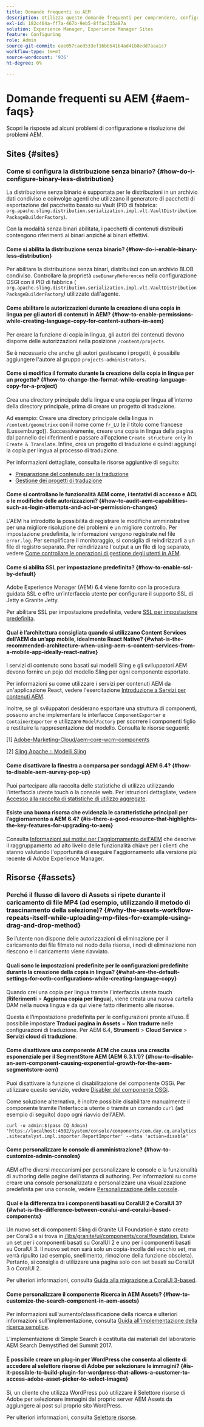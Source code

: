 ```yaml
---
title: Domande frequenti su AEM
description: Utilizza queste domande frequenti per comprendere, configurare e risolvere i problemi relativi ai flussi di lavoro o ai problemi più comuni in AEM.
exl-id: 182c464a-ff7a-467b-9eb5-8ffac335a87a
solution: Experience Manager, Experience Manager Sites
feature: Configuring
role: Admin
source-git-commit: eae057caed533ef16bb541b4ad41b8edd7aaa1c7
workflow-type: tm+mt
source-wordcount: '936'
ht-degree: 0%

---
```


# Domande frequenti su AEM {#aem-faqs}

Scopri le risposte ad alcuni problemi di configurazione e risoluzione dei problemi AEM.

## Sites {#sites}

### Come si configura la distribuzione senza binario? {#how-do-i-configure-binary-less-distribution}

La distribuzione senza binario è supportata per le distribuzioni in un archivio dati condiviso e coinvolge agenti che utilizzano il generatore di pacchetti di esportazione del pacchetto basato su Vault (PID di fabbrica: `org.apache.sling.distribution.serialization.impl.vlt.VaultDistributionPackageBuilderFactory`).

Con la modalità senza binari abilitata, i pacchetti di contenuti distribuiti contengono riferimenti ai binari anziché ai binari effettivi.

#### Come si abilita la distribuzione senza binario? {#how-do-i-enable-binary-less-distribution}

Per abilitare la distribuzione senza binari, distribuisci con un archivio BLOB condiviso.
Controllare la proprietà `useBinaryReferences` nella configurazione OSGI con il PID di fabbrica ( `org.apache.sling.distribution.serialization.impl.vlt.VaultDistributionPackageBuilderFactory`*)* utilizzato dall&#39;agente.

#### Come abilitare le autorizzazioni durante la creazione di una copia in lingua per gli autori di contenuti in AEM? {#how-to-enable-permissions-while-creating-language-copy-for-content-authors-in-aem}

Per creare la funzione di copia in lingua, gli autori dei contenuti devono disporre delle autorizzazioni nella posizione `/content/projects`.

Se è necessario che anche gli autori gestiscano i progetti, è possibile aggiungere l&#39;autore al gruppo `projects-administrators`.

#### Come si modifica il formato durante la creazione della copia in lingua per un progetto? {#how-to-change-the-format-while-creating-language-copy-for-a-project}

Crea una directory principale della lingua e una copia per lingua all’interno della directory principale, prima di creare un progetto di traduzione.

Ad esempio:
Creare una directory principale della lingua in `/content/geometrixx` con il nome come `fr_LU` (e il titolo come francese (Lussemburgo)). Successivamente, creare una copia in lingua della pagina dal pannello dei riferimenti e passare all&#39;opzione `Create structure only` in `Create & Translate`. Infine, crea un progetto di traduzione e quindi aggiungi la copia per lingua al processo di traduzione.

Per informazioni dettagliate, consulta le risorse aggiuntive di seguito:

* [Preparazione del contenuto per la traduzione](/help/sites-administering/tc-prep.md)
* [Gestione dei progetti di traduzione](/help/sites-administering/tc-manage.md)

#### Come si controllano le funzionalità AEM come, i tentativi di accesso e ACL o le modifiche delle autorizzazioni? {#how-to-audit-aem-capabilities-such-as-login-attempts-and-acl-or-permission-changes}

L&#39;AEM ha introdotto la possibilità di registrare le modifiche amministrative per una migliore risoluzione dei problemi e un migliore controllo. Per impostazione predefinita, le informazioni vengono registrate nel file `error.log`. Per semplificare il monitoraggio, si consiglia di reindirizzarli a un file di registro separato.
Per reindirizzare l&#39;output a un file di log separato, vedere [Come controllare le operazioni di gestione degli utenti in AEM](/help/sites-administering/audit-user-management-operations.md).

#### Come si abilita SSL per impostazione predefinita? {#how-to-enable-ssl-by-default}

Adobe Experience Manager (AEM) 6.4 viene fornito con la procedura guidata SSL e offre un’interfaccia utente per configurare il supporto SSL di Jetty e Granite Jetty.

Per abilitare SSL per impostazione predefinita, vedere [SSL per impostazione predefinita](/help/sites-administering/ssl-by-default.md).

#### Qual è l’architettura consigliata quando si utilizzano Content Services dell’AEM da un’app mobile, idealmente React Native? {#what-is-the-recommended-architecture-when-using-aem-s-content-services-from-a-mobile-app-ideally-react-native}

I servizi di contenuto sono basati sui modelli Sling e gli sviluppatori AEM devono fornire un pojo del modello Sling per ogni componente esportato.

Per informazioni su come utilizzare i servizi per contenuti AEM da un&#39;applicazione React, vedere l&#39;esercitazione [Introduzione a Servizi per contenuti AEM](https://helpx.adobe.com/experience-manager/kt/sites/using/content-services-tutorial-use.html).

Inoltre, se gli sviluppatori desiderano esportare una struttura di componenti, possono anche implementare le interfacce `ComponentExporter` e `ContainerExporter` e utilizzare `ModelFactory` per scorrere i componenti figlio e restituire la rappresentazione del modello. Consulta le risorse seguenti:

[1] [Adobe-Marketing-Cloud/aem-core-wcm-components](https://github.com/Adobe-Marketing-Cloud/aem-core-wcm-components/blob/master/bundles/core/src/main/java/com/adobe/cq/wcm/core/components/internal/models/v1/PageImpl.java#L245)

[2] [Sling Apache :: Modelli Sling](https://sling.apache.org/documentation/bundles/models.html)

#### Come disattivare la finestra a comparsa per sondaggi AEM 6.4? {#how-to-disable-aem-survey-pop-up}

Puoi partecipare alla raccolta delle statistiche di utilizzo utilizzando l’interfaccia utente touch o la console web. Per istruzioni dettagliate, vedere [Accesso alla raccolta di statistiche di utilizzo aggregate](/help/sites-deploying/opt-in-aggregated-usage-statistics.md).

#### Esiste una buona risorsa che evidenzia le caratteristiche principali per l’aggiornamento a AEM 6.4? {#is-there-a-good-resource-that-highlights-the-key-features-for-upgrading-to-aem}

Consulta [Informazioni sui motivi per l&#39;aggiornamento dell&#39;AEM](https://helpx.adobe.com/experience-manager/kt/platform-repository/using/upgrade-aem-article-understand.html) che descrive il raggruppamento ad alto livello delle funzionalità chiave per i clienti che stanno valutando l&#39;opportunità di eseguire l&#39;aggiornamento alla versione più recente di Adobe Experience Manager.

## Risorse {#assets}

### Perché il flusso di lavoro di Assets si ripete durante il caricamento di file MP4 (ad esempio, utilizzando il metodo di trascinamento della selezione)? {#why-the-assets-workflow-repeats-itself-while-uploading-mp-files-for-example-using-drag-and-drop-method}

Se l’utente non dispone delle autorizzazioni di eliminazione per il caricamento dei file filmato nel nodo della risorsa, i nodi di eliminazione non riescono e il caricamento viene riavviato.

#### Quali sono le impostazioni predefinite per le configurazioni predefinite durante la creazione della copia in lingua? {#what-are-the-default-settings-for-ootb-configurations-while-creating-language-copy}

Quando crei una copia per lingua tramite l&#39;interfaccia utente touch (**Riferimenti** > **Aggiorna copia per lingua**), viene creata una nuova cartella DAM nella nuova lingua e da qui viene fatto riferimento alle risorse.

Questa è l’impostazione predefinita per le configurazioni pronte all’uso. È possibile impostare **Traduci pagina in Assets** = **Non tradurre** nelle configurazioni di traduzione.
Per AEM 6.4, **Strumenti** > **Cloud Service** > **Servizi cloud di traduzione**.

#### Come disattivare una componente AEM che causa una crescita esponenziale per il SegmentStore AEM (AEM 6.3.1.1)? {#how-to-disable-an-aem-component-causing-exponential-growth-for-the-aem-segmentstore-aem}

Puoi disattivare la funzione di disabilitazione del componente OSGi. Per utilizzare questo servizio, vedere [Disabler del componente OSGi](https://adobe-consulting-services.github.io/acs-aem-commons/features/osgi-disablers/component-disabler/index.html).

Come soluzione alternativa, è inoltre possibile disabilitare manualmente il componente tramite l&#39;interfaccia utente o tramite un comando `curl` (ad esempio di seguito) dopo ogni riavvio dell&#39;AEM.

`curl -u admin:$(pass CQ_Admin) 'https://localhost:4502/system/console/components/com.day.cq.analytics.sitecatalyst.impl.importer.ReportImporter' --data 'action=disable'`

#### Come personalizzare le console di amministrazione? {#how-to-customize-admin-consoles}

AEM offre diversi meccanismi per personalizzare le console e la funzionalità di authoring delle pagine dell’istanza di authoring. Per informazioni su come creare una console personalizzata e personalizzare una visualizzazione predefinita per una console, vedere [Personalizzazione delle console](/help/sites-developing/customizing-consoles-touch.md).

#### Qual è la differenza tra i componenti basati su CoralUI 2 e CoralUI 3? {#what-is-the-difference-between-coralui-and-coralui-based-components}

Un nuovo set di componenti Sling di Granite UI Foundation è stato creato per Coral3 e si trova in [/libs/granite/ui/components/coral/foundation.](https://helpx.adobe.com/experience-manager/6-5/sites/developing/using/reference-materials/granite-ui/api/jcr_root/libs/granite/ui/components/coral/foundation/server.html) Esiste un set per i componenti basati su CoralUI 2 e uno per i componenti basati su CoralUI 3. Il nuovo set non sarà solo un copia-incolla del vecchio set, ma verrà ripulito (ad esempio, snellimento, rimozione della funzione obsoleta). Pertanto, si consiglia di utilizzare una pagina solo con set basati su CoralUI 3 o CoralUI 2.

Per ulteriori informazioni, consulta [Guida alla migrazione a CoralUI 3-based](https://helpx.adobe.com/experience-manager/6-5/sites/developing/using/reference-materials/granite-ui/api/jcr_root/libs/granite/ui/components/legacy/coral2/migration.html).

#### Come personalizzare il componente Ricerca in AEM Assets? {#how-to-customize-the-search-component-in-aem-assets}

Per informazioni sull&#39;aumento/classificazione della ricerca e ulteriori informazioni sull&#39;implementazione, consulta [Guida all&#39;implementazione della ricerca semplice](https://helpx.adobe.com/experience-manager/kt/sites/using/search-tutorial-develop.html).

L’implementazione di Simple Search è costituita dai materiali del laboratorio AEM Search Demystified del Summit 2017.

#### È possibile creare un plug-in per WordPress che consenta al cliente di accedere al selettore risorse di Adobe per selezionare le immagini? {#is-it-possible-to-build-plugin-for-wordpress-that-allows-a-customer-to-access-adobe-asset-picker-to-select-images}

Sì, un cliente che utilizza WordPress può utilizzare il Selettore risorse di Adobe per selezionare immagini dal proprio server AEM Assets da aggiungere ai post sul proprio sito WordPress.

Per ulteriori informazioni, consulta [Selettore risorse](../assets/search-assets.md#assetpicker).
